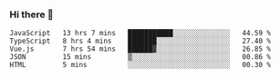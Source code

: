 ### Hi there 👋

<!--
**xin-code/Xin-code** is a ✨ _special_ ✨ repository because its `README.md` (this file) appears on your GitHub profile.

Here are some ideas to get you started:
<!--START_SECTION:waka-->
```text
JavaScript   13 hrs 7 mins   ███████████░░░░░░░░░░░░░░   44.59 % 
TypeScript   8 hrs 4 mins    ███████░░░░░░░░░░░░░░░░░░   27.40 % 
Vue.js       7 hrs 54 mins   ██████▓░░░░░░░░░░░░░░░░░░   26.85 % 
JSON         15 mins         ▒░░░░░░░░░░░░░░░░░░░░░░░░   00.86 % 
HTML         5 mins          ░░░░░░░░░░░░░░░░░░░░░░░░░   00.30 % 
```
<!--END_SECTION:waka-->
